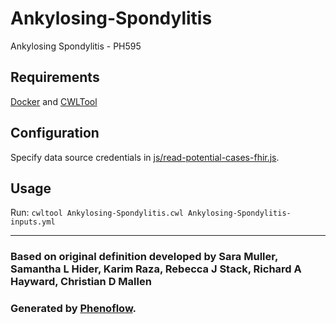 # Ankylosing-Spondylitis

Ankylosing Spondylitis - PH595

## Requirements

[Docker](https://docs.docker.com/install/) and [CWLTool](https://github.com/common-workflow-language/cwltool#install)

## Configuration

Specify data source credentials in [js/read-potential-cases-fhir.js](js/read-potential-cases-fhir.js).

## Usage

Run: `cwltool Ankylosing-Spondylitis.cwl Ankylosing-Spondylitis-inputs.yml`

***

### Based on original definition developed by Sara Muller, Samantha L Hider, Karim Raza, Rebecca J Stack, Richard A Hayward, Christian D Mallen
### Generated by [Phenoflow](https://kclhi.org/phenoflow).
